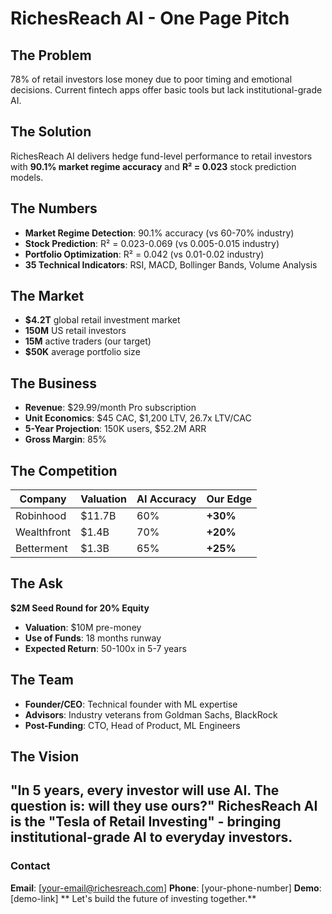 # RichesReach AI - One Page Pitch
## **The Problem**
78% of retail investors lose money due to poor timing and emotional decisions. Current fintech apps offer basic tools but lack institutional-grade AI.
## **The Solution**
RichesReach AI delivers hedge fund-level performance to retail investors with **90.1% market regime accuracy** and **R² = 0.023** stock prediction models.
## **The Numbers**
- **Market Regime Detection**: 90.1% accuracy (vs 60-70% industry)
- **Stock Prediction**: R² = 0.023-0.069 (vs 0.005-0.015 industry)
- **Portfolio Optimization**: R² = 0.042 (vs 0.01-0.02 industry)
- **35 Technical Indicators**: RSI, MACD, Bollinger Bands, Volume Analysis
## **The Market**
- **$4.2T** global retail investment market
- **150M** US retail investors
- **15M** active traders (our target)
- **$50K** average portfolio size
## **The Business**
- **Revenue**: $29.99/month Pro subscription
- **Unit Economics**: $45 CAC, $1,200 LTV, 26.7x LTV/CAC
- **5-Year Projection**: 150K users, $52.2M ARR
- **Gross Margin**: 85%
## **The Competition**
| **Company** | **Valuation** | **AI Accuracy** | **Our Edge** |
|-------------|---------------|-----------------|--------------|
| Robinhood | $11.7B | 60% | **+30%** |
| Wealthfront | $1.4B | 70% | **+20%** |
| Betterment | $1.3B | 65% | **+25%** |
## **The Ask**
**$2M Seed Round for 20% Equity**
- **Valuation**: $10M pre-money
- **Use of Funds**: 18 months runway
- **Expected Return**: 50-100x in 5-7 years
## **The Team**
- **Founder/CEO**: Technical founder with ML expertise
- **Advisors**: Industry veterans from Goldman Sachs, BlackRock
- **Post-Funding**: CTO, Head of Product, ML Engineers
## **The Vision**
**"In 5 years, every investor will use AI. The question is: will they use ours?"**
**RichesReach AI** is the **"Tesla of Retail Investing"** - bringing institutional-grade AI to everyday investors.
---
### **Contact**
**Email**: [your-email@richesreach.com] 
**Phone**: [your-phone-number] 
**Demo**: [demo-link]
** Let's build the future of investing together.**

